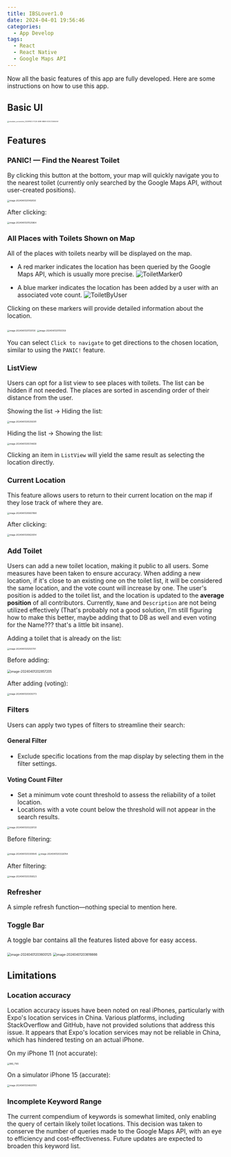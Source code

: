 ```yaml
---
title: IBSLover1.0
date: 2024-04-01 19:56:46
categories:
  - App Develop
tags: 
  - React
  - React Native
  - Google Maps API
---
```


Now all the basic features of this app are fully developed. Here are some instructions on how to use this app.

## Basic UI

<img src="https://github.com/xxLovy/BlogRepo/blob/main/HexoBlog/source/img/simulator_screenshot_C229F6C0-7C25-4E9E-8B58-0CECC126A0AA.png" alt="simulator_screenshot_C229F6C0-7C25-4E9E-8B58-0CECC126A0AA" style="zoom:25%;" />

## Features

### PANIC! — Find the Nearest Toilet

By clicking this button at the bottom, your map will quickly navigate you to the nearest toilet (currently only searched by the Google Maps API, without user-created positions).

<img src="https://github.com/xxLovy/BlogRepo/blob/main/HexoBlog/source/img/image-20240401201458130.png" alt="image-20240401201458130" style="zoom:33%;" />

After clicking:

<img src="https://github.com/xxLovy/BlogRepo/blob/main/HexoBlog/source/img/image-20240401201525864.png" alt="image-20240401201525864" style="zoom:33%;" />

### All Places with Toilets Shown on Map

All of the places with toilets nearby will be displayed on the map.

- A red marker indicates the location has been queried by the Google Maps API, which is usually more precise.
  ![ToiletMarker0](https://github.com/xxLovy/BlogRepo/blob/main/HexoBlog/source/img/ToiletMarker0.png)

- A blue marker indicates the location has been added by a user with an associated vote count.
 ![ToiletByUser](https://github.com/xxLovy/BlogRepo/blob/main/HexoBlog/source/img/ToiletByUser.png)

Clicking on these markers will provide detailed information about the location.

<img src="https://github.com/xxLovy/BlogRepo/blob/main/HexoBlog/source/img/image-20240401201130130.png" alt="image-20240401201130130" style="zoom:33%;" />

<img src="https://github.com/xxLovy/BlogRepo/blob/main/HexoBlog/source/img/image-20240401201150359.png" alt="image-20240401201150359" style="zoom:33%;" />

You can select `Click to navigate` to get directions to the chosen location, similar to using the `PANIC!` feature.

### ListView

Users can opt for a list view to see places with toilets. The list can be hidden if not needed. The places are sorted in ascending order of their distance from the user.

Showing the list -> Hiding the list:

<img src="https://github.com/xxLovy/BlogRepo/blob/main/HexoBlog/source/img/image-20240401200256391.png" alt="image-20240401200256391" style="zoom: 33%;" />

Hiding the list -> Showing the list:

<img src="https://github.com/xxLovy/BlogRepo/blob/main/HexoBlog/source/img/image-20240401200314839.png" alt="image-20240401200314839" style="zoom:33%;" />

Clicking an item in `ListView` will yield the same result as selecting the location directly.

### Current Location

This feature allows users to return to their current location on the map if they lose track of where they are.

<img src="https://github.com/xxLovy/BlogRepo/blob/main/HexoBlog/source/img/image-20240401200607890.png" alt="image-20240401200607890" style="zoom:33%;" />

After clicking:

<img src="https://github.com/xxLovy/BlogRepo/blob/main/HexoBlog/source/img/image-20240401200629314.png" alt="image-20240401200629314" style="zoom:33%;" />

### Add Toilet

Users can add a new toilet location, making it public to all users. Some measures have been taken to ensure accuracy. When adding a new location, if it's close to an existing one on the toilet list, it will be considered the same location, and the vote count will increase by one. The user's position is added to the toilet list, and the location is updated to the **average position** of all contributors. Currently, `Name` and `Description` are not being utilized effectively (That's probably not a good solution, I'm still figuring how to make this better, maybe adding that to DB as well and even voting for the Name??? that's a little bit insane).

Adding a toilet that is already on the list:

<img src="https://github.com/xxLovy/BlogRepo/blob/main/HexoBlog/source/img/image-20240401202551791.png" alt="image-20240401202551791" style="zoom:33%;" />

Before adding:

<img src="https://github.com/xxLovy/BlogRepo/blob/main/HexoBlog/source/img/image-20240401202857205.png" alt="image-20240401202857205" style="zoom: 50%;" />

After adding (voting):

<img src="https://github.com/xxLovy/BlogRepo/blob/main/HexoBlog/source/img/image-20240401203035773.png" alt="image-20240401203035773" style="zoom:33%;" />

### Filters

Users can apply two types of filters to streamline their search:

#### General Filter

- Exclude specific locations from the map display by selecting them in the filter settings.

#### Voting Count Filter

- Set a minimum vote count threshold to assess the reliability of a toilet location.
- Locations with a vote count below the threshold will not appear in the search results.

<img src="https://github.com/xxLovy/BlogRepo/blob/main/HexoBlog/source/img/image-20240401203229720.png" alt="image-20240401203229720" style="zoom:33%;" />

Before filtering:

<img src="https://github.com/xxLovy/BlogRepo/blob/main/HexoBlog/source/img/image-20240401203309545.png" alt="image-20240401203309545" style="zoom:33%;" />

<img src="https://github.com/xxLovy/BlogRepo/blob/main/HexoBlog/source/img/image-20240401203326784.png" alt="image-20240401203326784" style="zoom:33%;" />

After filtering:

<img src="https://github.com/xxLovy/BlogRepo/blob/main/HexoBlog/source/img/image-20240401203356523.png" alt="image-20240401203356523" style="zoom:33%;" />

### Refresher

A simple refresh function—nothing special to mention here.

### Toggle Bar

A toggle bar contains all the features listed above for easy access.

<img src="https://github.com/xxLovy/BlogRepo/blob/main/HexoBlog/source/img/image-20240401203600125.png" alt="image-20240401203600125" style="zoom:50%;" />

<img src="https://github.com/xxLovy/BlogRepo/blob/main/HexoBlog/source/img/image-20240401203616666.png" alt="image-20240401203616666" style="zoom:50%;" />

## Limitations

### Location accuracy

Location accuracy issues have been noted on real iPhones, particularly with Expo's location services in China. Various platforms, including StackOverflow and GitHub, have not provided solutions that address this issue. It appears that Expo's location services may not be reliable in China, which has hindered testing on an actual iPhone.

On my iPhone 11 (not accurate):

<img src="/IMG_7165.PNG" alt="IMG_7165" style="zoom:33%;" />

On a simulator iPhone 15 (accurate):

<img src="https://github.com/xxLovy/BlogRepo/blob/main/HexoBlog/source/img/image-20240401204820793.png" alt="image-20240401204820793" style="zoom:33%;" />

### Incomplete Keyword Range

The current compendium of keywords is somewhat limited, only enabling the query of certain likely toilet locations. This decision was taken to conserve the number of queries made to the Google Maps API, with an eye to efficiency and cost-effectiveness. Future updates are expected to broaden this keyword list.
